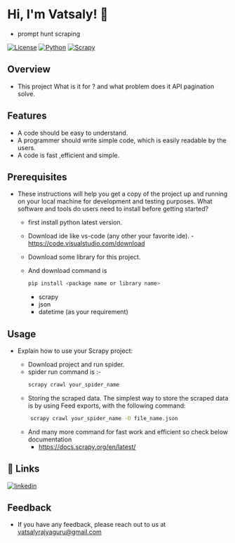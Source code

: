 # Hi, I'm Vatsaly! 👋

-  prompt hunt scraping

[![License](https://img.shields.io/badge/License-MIT-blue.svg)](LICENSE)
[![Python](https://img.shields.io/badge/Python-3.7%2B-blue.svg)](https://www.python.org/)
[![Scrapy](https://img.shields.io/badge/Scrapy-2.x-blue.svg)](https://scrapy.org/)


## Overview

- This project What is it for ? and what problem does it API pagination solve.

## Features

- A code should be easy to understand.
- A programmer should write simple code, which is easily readable by the users. 
- A code is fast ,efficient and simple.

 ## Prerequisites

- These instructions will help you get a copy of the project up and running on your local machine for development and testing purposes. What software and tools do users need to install before getting started?

    - first install python latest version.
    - Download ide like vs-code (any other your favorite ide).
        -https://code.visualstudio.com/download

    - Download some library for this project.
    - And download command is 
        ```bash
        pip install <package name or library name>
        ```

        - scrapy
        - json
        - datetime (as your requirement)

## Usage
 
- Explain how to use your Scrapy project:

    - Download project and run spider.
    - spider run command is :-
        ```bash
        scrapy crawl your_spider_name
        ```
    - Storing the scraped data. The simplest way to store the scraped data is by using Feed exports, with the following command:
    ```bash
        scrapy crawl your_spider_name -O file_name.json
    ```
    - And many more command for fast work and efficient so check below documentation
        - https://docs.scrapy.org/en/latest/


## 🔗 Links
[![linkedin](https://img.shields.io/badge/linkedin-0A66C2?style=for-the-badge&logo=linkedin&logoColor=white)](https://www.linkedin.com/in/vatsaly-rajyaguru-3030a9220)

## Feedback

- If you have any feedback, please reach out to us at vatsalyrajyaguru@gmail.com
